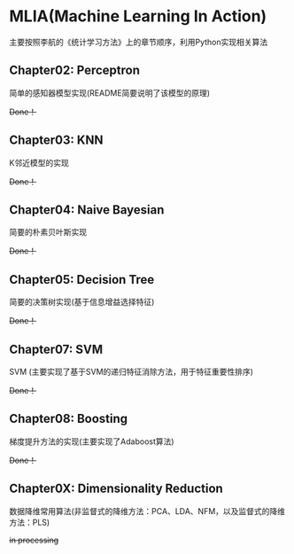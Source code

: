﻿# MLIA(Machine Learning In Action)
主要按照李航的《统计学习方法》上的章节顺序，利用Python实现相关算法

## Chapter02: Perceptron
简单的感知器模型实现(README简要说明了该模型的原理)

~~Done！~~

## Chapter03: KNN
K邻近模型的实现

~~Done！~~

## Chapter04: Naive Bayesian
简要的朴素贝叶斯实现

~~Done！~~

## Chapter05: Decision Tree
简要的决策树实现(基于信息增益选择特征)

~~Done！~~

## Chapter07: SVM
SVM (主要实现了基于SVM的递归特征消除方法，用于特征重要性排序)

~~Done！~~

## Chapter08: Boosting
梯度提升方法的实现(主要实现了Adaboost算法)

~~Done！~~

## Chapter0X: Dimensionality Reduction
数据降维常用算法(非监督式的降维方法：PCA、LDA、NFM，以及监督式的降维方法：PLS)

~~in processing~~